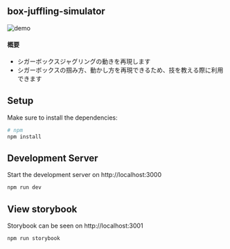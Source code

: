## box-juffling-simulator
![demo](https://raw.githubusercontent.com/wiki/bwsunkist/box-juggling-simulator/images/demo.gif)

#### 概要
* シガーボックスジャグリングの動きを再現します
* シガーボックスの掴み方、動かし方を再現できるため、技を教える際に利用できます

## Setup
Make sure to install the dependencies:

```bash
# npm
npm install
```

## Development Server
Start the development server on http://localhost:3000
```bash
npm run dev
```

## View storybook
Storybook can be seen on http://localhost:3001

```bash
npm run storybook
```
